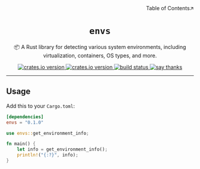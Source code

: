 <div align=right>Table of Contents↗️</div>

<h1 align=center><code>envs</code></h1>

<p align=center>📦 A Rust library for detecting various system environments, including virtualization, containers, OS types, and more.</p>

<div align=center>
  <a href="https://crates.io/crates/envs">
    <img src="https://img.shields.io/crates/v/envs.svg" alt="crates.io version">
  </a>
  <a href="https://crates.io/crates/envs">
    <img src="https://img.shields.io/github/repo-size/lvillis/envs?style=flat-square&color=328657" alt="crates.io version">
  </a>
  <a href="https://github.com/lvillis/envs/actions">
    <img src="https://github.com/lvillis/envs/actions/workflows/ci.yaml/badge.svg" alt="build status">
  </a>
  <a href="mailto:lvillis@outlook.com?subject=Thanks%20for%20envs!">
    <img src="https://img.shields.io/badge/Say%20Thanks-!-1EAEDB.svg" alt="say thanks">
  </a>
</div>

---

## Usage

Add this to your `Cargo.toml`:

```toml
[dependencies]
envs = "0.1.0"
```

```rust
use envs::get_environment_info;

fn main() {
    let info = get_environment_info();
    println!("{:?}", info);
}
```